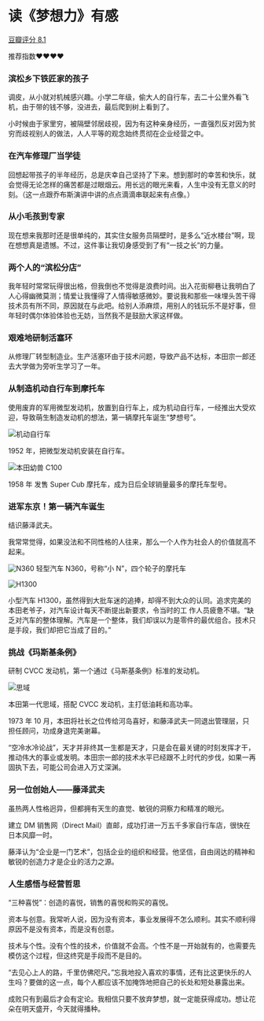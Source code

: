# 读《梦想力》有感


[豆瓣评分 8.1](https://book.douban.com/subject/26382826/)

推荐指数❤❤❤❤

### 滨松乡下铁匠家的孩子
调皮，从小就对机械感兴趣。小学二年级，偷大人的自行车，去二十公里外看飞机，由于带的钱不够，没进去，最后爬到树上看到了。

小时候由于家里穷，被隔壁邻居歧视，因为有这种亲身经历，一直强烈反对因为贫穷而歧视别人的做法，人人平等的观念始终贯彻在企业经营之中。

### 在汽车修理厂当学徒
回想起带孩子的半年经历，总是庆幸自己坚持了下来。想到那时的幸苦和快乐，就会觉得无论怎样的痛苦都是过眼烟云。用长远的眼光来看，人生中没有无意义的时刻。（这一点跟乔布斯演讲中讲的点点滴滴串联起来有点像。）

### 从小毛孩到专家
现在想来我那时还是很单纯的，其实住女服务员隔壁时，是多么“近水楼台”啊，现在想想真是遗憾。不过，这件事让我切身感受到了有“一技之长”的力量。

### 两个人的“滨松分店”
我年轻时常常玩得很出格，但我倒也不觉得是浪费时间。出入花街柳巷让我明白了人心得幽微莫测；情爱让我懂得了人情得敏感微妙。要说我和那些一味埋头苦干得技术员有所不同，原因就在与此吧。给别人添麻烦，用别人的钱玩乐不是好事，但年轻时偶尔体验体验也无妨，当然我不是鼓励大家这样做。

### 艰难地研制活塞环
从修理厂转型制造业。生产活塞环由于技术问题，导致产品不达标，本田宗一郎还去大学做为旁听生学习了一年。

### 从制造机动自行车到摩托车
使用废弃的军用微型发动机，放置到自行车上，成为机动自行车，一经推出大受欢迎，导致萌生制造发动机的想法，第一辆摩托车诞生“梦想号”。

![机动自行车](https://upload.wikimedia.org/wikipedia/commons/thumb/d/d2/Kreidler_K_50.jpg/1280px-Kreidler_K_50.jpg)

1952 年，把微型发动机安装在自行车。

![本田幼兽 C100](https://upload.wikimedia.org/wikipedia/commons/thumb/d/d0/Honda_super_cub%2C_1st_Gen._1958%2C_Left_side.jpg/1280px-Honda_super_cub%2C_1st_Gen._1958%2C_Left_side.jpg)

1958 年 发售 Super Cub 摩托车，成为日后全球销量最多的摩托车型号。

### 进军东京！第一辆汽车诞生
结识藤泽武夫。

我常常觉得，如果没法和不同性格的人往来，那么一个人作为社会人的价值就高不起来。

![N360](https://upload.wikimedia.org/wikipedia/commons/f/fa/1969_Honda_N360_01.jpg)
轻型汽车 N360，号称“小 N”，四个轮子的摩托车

![H1300](https://upload.wikimedia.org/wikipedia/commons/3/33/H1300c_7s.JPG)

小型汽车 H1300，虽然得到大批车迷的追捧，却得不到大众的认同。追求完美的本田老爷子，对汽车设计每天不断提出新要求，令当时的工
作人员疲惫不堪。“缺乏对汽车的整体理解。汽车是一个整体，我们却误以为是零件的最优组合。技术只是手段，我们却把它当成了目的。”

### 挑战《玛斯基条例》
研制 CVCC 发动机，第一个通过《马斯基条例》标准的发动机。

![思域](https://upload.wikimedia.org/wikipedia/commons/thumb/c/c2/1977_Honda_Civic_%2822901414069%29.jpg/250px-1977_Honda_Civic_%2822901414069%29.jpg)

本田第一代思域，搭配 CVCC 发动机，主打低油耗和高功率。

1973 年 10 月，本田将社长之位传给河岛喜好，和藤泽武夫一同退出管理层，只担任顾问，功成身退完美谢幕。

“空冷水冷论战”，天才并非终其一生都是天才，只是会在最关键的时刻发挥才干，推动伟大的事业或发明。本田宗一郎的技术水平已经跟不上时代的步伐，如果一再固执下去，可能公司会进入万丈深渊。

### 另一位创始人——藤泽武夫
虽热两人性格迥异，但都拥有天生的直觉、敏锐的洞察力和精准的眼光。

建立 DM 销售网（Direct Mail）直邮，成功打进一万五千多家自行车店，很快在日本风靡一时。

藤泽认为“企业是一门艺术”，包括企业的组织和经营。他坚信，自由阔达的精神和敏锐的创造力才是企业的活力之源。

### 人生感悟与经营哲思
“三种喜悦”：创造的喜悦，销售的喜悦和购买的喜悦。

资本与创意。我常听人说，因为没有资本，事业发展得不怎么顺利。其实不顺利得原因不是没有资本，而是没有创意。

技术与个性。没有个性的技术，价值就不会高。个性不是一开始就有的，也需要先模仿这个过程，但这终究是手段而不是目的。

“去见心上人的路，千里仿佛咫尺。”忘我地投入喜欢的事情，还有比这更快乐的人生吗？要做的这一点，每个人都应该不加掩饰地把自己的长处和短处暴露出来。

成败只有到最后才会有定论。我相信只要不放弃梦想，就一定能获得成功。想让花朵在明天盛开，今天就得播种。
